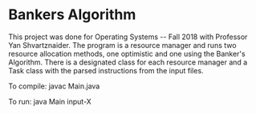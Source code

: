 # Bankers Algorithm

This project was done for Operating Systems -- Fall 2018 with Professor Yan Shvartznaider. The program is a resource manager and runs 
two resource allocation methods, one optimistic and one using the Banker's Algorithm. 
There is a designated class for each resource manager and a Task class with the parsed instructions from the input files. 

To compile: javac Main.java

To run: java Main input-X
